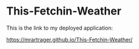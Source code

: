 # This-Fetchin-Weather

This is the link to my deployed application: 

https://mrartrager.github.io/This-Fetchin-Weather/
